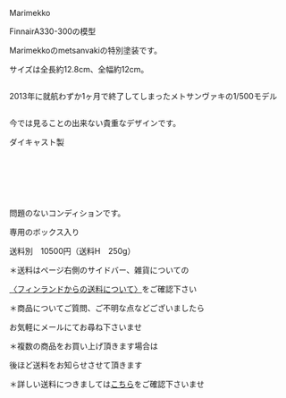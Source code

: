 <link rel="stylesheet" type="text/css" href="/assets/css/styles.css">

Marimekko

FinnairA330-300の模型

Marimekkoのmetsanvakiの特別塗装です。

サイズは全長約12.8cm、全幅約12cm。

<img alt="" src="http://blog.cnobi.jp/v1/blog/user/71e35865e9e62f3f9d70420d6124d2ab/1594142975"/> 

2013年に就航わずか1ヶ月で終了してしまったメトサンヴァキの1/500モデル

<img alt="" src="http://blog.cnobi.jp/v1/blog/user/71e35865e9e62f3f9d70420d6124d2ab/1594142977"/> 

今では見ることの出来ない貴重なデザインです。

ダイキャスト製

<img alt="" src="http://blog.cnobi.jp/v1/blog/user/71e35865e9e62f3f9d70420d6124d2ab/1594142976"/> 

<img alt="" src="http://blog.cnobi.jp/v1/blog/user/71e35865e9e62f3f9d70420d6124d2ab/1594142979"/> 

<img alt="" src="http://blog.cnobi.jp/v1/blog/user/71e35865e9e62f3f9d70420d6124d2ab/1594142980"/> 

<img alt="" src="http://blog.cnobi.jp/v1/blog/user/71e35865e9e62f3f9d70420d6124d2ab/1594142978"/> 

<img alt="" src="http://blog.cnobi.jp/v1/blog/user/71e35865e9e62f3f9d70420d6124d2ab/1401106742"/> 

 

<img alt="" src="http://blog.cnobi.jp/v1/blog/user/71e35865e9e62f3f9d70420d6124d2ab/1401106743"/> 

<img alt="" src="http://blog.cnobi.jp/v1/blog/user/71e35865e9e62f3f9d70420d6124d2ab/1401106744"/> 

<img alt="" src="http://blog.cnobi.jp/v1/blog/user/71e35865e9e62f3f9d70420d6124d2ab/1401106745"/> 

問題のないコンディションです。

専用のボックス入り

送料別　10500円（送料H　250g）

＊送料はページ右側のサイドバー、雑貨についての

[〈フィンランドからの送料について〉](https://dkzakka.github.io/2005/03/31/雑貨について.html)をご確認下さい

＊商品についてご質問、ご不明な点などございましたら

お気軽にメールにてお尋ね下さいませ

＊複数の商品をお買い上げ頂きます場合は 

後ほど送料をお知らせさせて頂きます

＊詳しい送料につきましては[こちら](http://dkzakka.blog.shinobi.jp/Entry/3385/)をご確認下さいませ